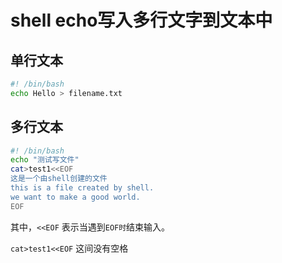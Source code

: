 # shell echo写入多行文字到文本中

## 单行文本



```bash
#! /bin/bash
echo Hello > filename.txt
```

## 多行文本



```bash
#! /bin/bash
echo "测试写文件"
cat>test1<<EOF
这是一个由shell创建的文件
this is a file created by shell.
we want to make a good world.
EOF
```

其中，`<<EOF` 表示当遇到`EOF时`结束输入。

`cat>test1<<EOF` 这间没有空格



